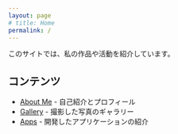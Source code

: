 ```yaml
---
layout: page
# title: Home
permalink: /
---
```


このサイトでは、私の作品や活動を紹介しています。

## コンテンツ

- [About Me](/about/) - 自己紹介とプロフィール
- [Gallery](/gallery/) - 撮影した写真のギャラリー
- [Apps](/apps/) - 開発したアプリケーションの紹介

